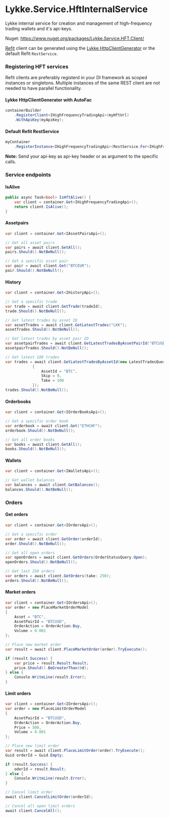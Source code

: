 # Lykke.Service.HftInternalService

Lykke internal service for creation and management of high-frequency trading wallets and it's api-keys.

Nuget: https://www.nuget.org/packages/Lykke.Service.HFT.Client/

[Refit](https://github.com/reactiveui/refit) client can be generated using the [Lykke HttpClientGenerator](https://github.com/LykkeCity/Lykke.HttpClientGenerator) or the default Refit ```RestService```.

### Registering HFT services

Refit clients are preferably registerd in your DI framework as scoped instances or singletons. Multiple instances of the same REST client are not needed to have parallel functionality.

#### Lykke HttpClientGenerator with AutoFac

```csharp
containerBuilder
    .RegisterClient<IHighFrequencyTradingApi>(myHftUrl)
    .WithApiKey(myApiKey);
```

#### Default Refit RestService

```csharp
myContainer
    .RegisterInstance<IHighFrequencyTradingApi>(RestService.For<IHighFrequencyTradingApi>(myHftUrl));
```

**Note:** Send your api-key as api-key header or as argument to the specific calls.

### Service endpoints

#### IsAlive

```csharp
public async Task<bool> IsHftAlive() {
    var client = container.Get<IHighFrequencyTradingApi>();
    return client.IsAlive();
}
```

#### Assetpairs

```csharp
var client = container.Get<IAssetPairsApi>();

// Get all asset pairs
var pairs = await client.GetAll();
pairs.Should().NotBeNull();

// Get a specific asset pair
var pair = await client.Get("BTCEUR");
pair.Should().NotBeNull();
```

#### History

```csharp
var client = container.Get<IHistoryApi>();

// Get a specific trade
var trade = await client.GetTrade(tradeId);
trade.Should().NotBeNull();

// Get latest trades by asset ID
var assetTrades = await client.GetLatestTrades("LKK");
assetTrades.Should().NotBeNull();

// Get latest trades by asset pair ID
var assetpairTrades = await client.GetLatestTradesByAssetPairId("BTCUSD");
assetpairTrades.Should().NotBeNull();

// Get latest 100 trades
var trades = await client.GetLatestTradesByAssetId(new LatestTradesQueryModel
            {
                AssetId = "BTC",
                Skip = 0,
                Take = 100
            });
trades.Should().NotBeNull();
```

#### Orderbooks

```csharp
var client = container.Get<IOrderBooksApi>();

// Get a specific order book
var orderbook = await client.Get("ETHCHF");
orderbook.Should().NotBeNull();

// Get all order books
var books = await client.GetAll();
books.Should().NotBeNull();
```

#### Wallets

```csharp
var client = container.Get<IWalletsApi>();

// Get wallet balances
var balances = await client.GetBalances();
balances.Should().NotBeNull();
```

### Orders

#### Get orders

```csharp
var client = container.Get<IOrdersApi>();

// Get a specific order
var order = await client.GetOrder(orderId);
order.Should().NotBeNull();

// Get all open orders
var openOrders = await client.GetOrders(OrderStatusQuery.Open);
openOrders.Should().NotBeNull();

// Get last 250 orders
var orders = await client.GetOrders(take: 250);
orders.Should().NotBeNull();
```

#### Market orders
```csharp
var client = container.Get<IOrdersApi>();
var order = new PlaceMarketOrderModel
{
    Asset = "BTC",
    AssetPairId = "BTCUSD",
    OrderAction = OrderAction.Buy,
    Volume = 0.001
};

// Place new market order
var result = await client.PlaceMarketOrder(order).TryExecute();

if (result.Success) {
    var price = result.Result.Result;
    price.Should().BeGreaterThan(0d);
} else {
    Console.WriteLine(result.Error);
}
```

#### Limit orders
```csharp
var client = container.Get<IOrdersApi>();
var order = new PlaceLimitOrderModel
{
    AssetPairId = "BTCUSD",
    OrderAction = OrderAction.Buy,
    Price = 500,
    Volume = 0.001
};

// Place new limit order
var result = await client.PlaceLimitOrder(order).TryExecute();
Guid orderId = Guid.Empty;

if (result.Success) {
    oderId = result.Result;
} else {
    Console.WriteLine(result.Error);
}

// Cancel limit order
await client.CancelLimitOrder(orderId);

// Cancel all open limit orders
await client.CancelAll();
```